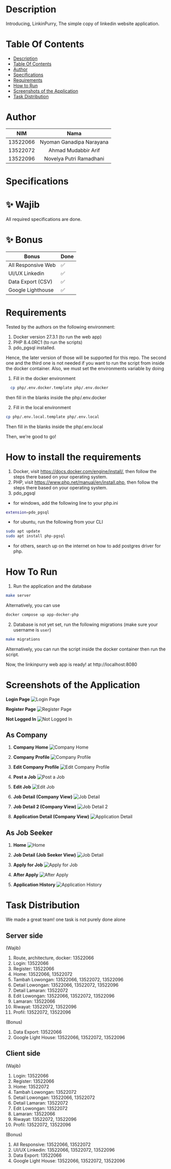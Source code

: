 # Description

Introducing, LinkinPurry, The simple copy of linkedin website application.

# Table Of Contents

- [Description](#description)
- [Table Of Contents](#table-of-contents)
- [Author](#author)
- [Specifications](#specifications)
- [Requirements](#️requirements)
- [How to Run](#how-to-run)
- [Screenshots of the Application](#screenshots-of-the-application)
- [Task Distribution](#task-distribution)

# Author

|   NIM    |           Nama           |
| :------: | :----------------------: |
| 13522066 | Nyoman Ganadipa Narayana |
| 13522072 |   Ahmad Mudabbir Arif    |
| 13522096 | Novelya Putri Ramadhani  |

# Specifications

# ✨ Wajib

All required specifications are done.

# ✨ Bonus

| Bonus              | Done |
| ------------------ | ---- |
| All Responsive Web | ✅   |
| UI/UX Linkedin     | ✅   |
| Data Export (CSV)  | ✅   |
| Google Lighthouse  | ✅   |

# Requirements

Tested by the authors on the following environment:

1. Docker version 27.3.1 (to run the web app)
2. PHP 8.4.0RC1 (to run the scripts)
3. pdo_pgsql installed.

Hence, the later version of those will be supported for this repo.
The second one and the third one is not needed if you want to run the script from inside the docker container. Also, we must set the environments variable by doing

1. Fill in the docker environment

```bash
  cp php/.env.docker.template php/.env.docker
```

then fill in the blanks inside the php/.env.docker

2. Fill in the local environment

```bash
cp php/.env.local.template php/.env.local
```

Then fill in the blanks inside the php/.env.local

Then, we're good to go!

# How to install the requirements

1. Docker, visit https://docs.docker.com/engine/install/, then follow the steps there based on your operating system.
2. PHP, visit https://www.php.net/manual/en/install.php, then follow the steps there based on your operating system.
3. pdo_pgsql

- for windows, add the following line to your php.ini

```bash
extension=pdo_pgsql
```

- for ubuntu, run the following from your CLI

```bash
sudo apt update
sudo apt install php-pgsql
```

- for others, search up on the internet on how to add postgres driver for php.

# How To Run

1. Run the application and the database

```bash
make server
```

Alternatively, you can use

```bash
docker compose up app-docker-php
```

2. Database is not yet set, run the following migrations (make sure your username is `user`)

```bash
make migrations
```

Alternatively, you can run the script inside the docker container then run the script.

Now, the linkinpurry web app is ready! at http://localhost:8080

# Screenshots of the Application

**Login Page**
   ![Login Page](images/LoginPage.png)

**Register Page**
   ![Register Page](images/RegisterPage.png)

**Not Logged In**
   ![Not Logged In](images/NotLoggedIn.png)

## As Company

1. **Company Home**
   ![Company Home](images/CompanyHome.png)

2. **Company Profile**
   ![Company Profile](images/CompanyProfile.png)

3. **Edit Company Profile**
   ![Edit Company Profile](images/CompanyEditProfile.png)

4. **Post a Job**
   ![Post a Job](images/CompanyPostJob.png)

5. **Edit Job**
   ![Edit Job](images/CompanyEditJob.png)

6. **Job Detail (Company View)**
   ![Job Detail](images/CompanyJobDetail.png)

7. **Job Detail 2 (Company View)**
   ![Job Detail 2](images/CompanyJobDetail2.png)

8. **Application Detail (Company View)**
   ![Application Detail](images/CompanyAppDetail.png)

## As Job Seeker

1. **Home**
   ![Home](images/JSHome.png)

2. **Job Detail (Job Seeker View)**
   ![Job Detail](images/JSJobDetail.png)

3. **Apply for Job**
   ![Apply for Job](images/JSApply.png)

4. **After Apply**
   ![After Apply](images/JSAfterApply.png)

5. **Application History**
   ![Application History](images/JSHistory.png)

# Task Distribution

We made a great team! one task is not purely done alone

## Server side

(Wajib)

1. Route, architecture, docker: 13522066
2. Login: 13522066
3. Register: 13522066
4. Home: 13522066, 13522072
5. Tambah Lowongan: 13522066, 13522072, 13522096
6. Detail Lowongan: 13522066, 13522072, 13522096
7. Detail Lamaran: 13522072
8. Edit Lowongan: 13522066, 13522072, 13522096
9. Lamaran: 13522066
10. Riwayat: 13522072, 13522096
11. Profil: 13522072, 13522096

(Bonus)

1. Data Export: 13522066
2. Google Light House: 13522066, 13522072, 13522096

## Client side

(Wajib)

1. Login: 13522066
2. Register: 13522066
3. Home: 13522072
4. Tambah Lowongan: 13522072
5. Detail Lowongan: 13522066, 13522072
6. Detail Lamaran: 13522072
7. Edit Lowongan: 13522072
8. Lamaran: 13522066
9. Riwayat: 13522072, 13522096
10. Profil: 13522072, 13522096

(Bonus)

1. All Responsive: 13522066, 13522072
2. UI/UX Linkedin: 13522066, 13522072, 13522096
3. Data Export: 13522066
4. Google Light House: 13522066, 13522072, 13522096
